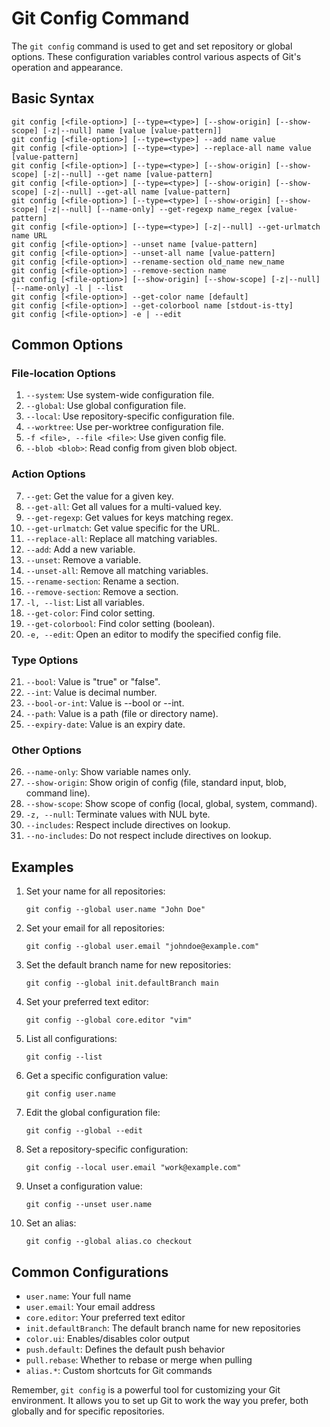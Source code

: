 # Git Config Command

The `git config` command is used to get and set repository or global options. These configuration variables control various aspects of Git's operation and appearance.

## Basic Syntax

```
git config [<file-option>] [--type=<type>] [--show-origin] [--show-scope] [-z|--null] name [value [value-pattern]]
git config [<file-option>] [--type=<type>] --add name value
git config [<file-option>] [--type=<type>] --replace-all name value [value-pattern]
git config [<file-option>] [--type=<type>] [--show-origin] [--show-scope] [-z|--null] --get name [value-pattern]
git config [<file-option>] [--type=<type>] [--show-origin] [--show-scope] [-z|--null] --get-all name [value-pattern]
git config [<file-option>] [--type=<type>] [--show-origin] [--show-scope] [-z|--null] [--name-only] --get-regexp name_regex [value-pattern]
git config [<file-option>] [--type=<type>] [-z|--null] --get-urlmatch name URL
git config [<file-option>] --unset name [value-pattern]
git config [<file-option>] --unset-all name [value-pattern]
git config [<file-option>] --rename-section old_name new_name
git config [<file-option>] --remove-section name
git config [<file-option>] [--show-origin] [--show-scope] [-z|--null] [--name-only] -l | --list
git config [<file-option>] --get-color name [default]
git config [<file-option>] --get-colorbool name [stdout-is-tty]
git config [<file-option>] -e | --edit
```

## Common Options

### File-location Options

1. `--system`: Use system-wide configuration file.
2. `--global`: Use global configuration file.
3. `--local`: Use repository-specific configuration file.
4. `--worktree`: Use per-worktree configuration file.
5. `-f <file>, --file <file>`: Use given config file.
6. `--blob <blob>`: Read config from given blob object.

### Action Options

7. `--get`: Get the value for a given key.
8. `--get-all`: Get all values for a multi-valued key.
9. `--get-regexp`: Get values for keys matching regex.
10. `--get-urlmatch`: Get value specific for the URL.
11. `--replace-all`: Replace all matching variables.
12. `--add`: Add a new variable.
13. `--unset`: Remove a variable.
14. `--unset-all`: Remove all matching variables.
15. `--rename-section`: Rename a section.
16. `--remove-section`: Remove a section.
17. `-l, --list`: List all variables.
18. `--get-color`: Find color setting.
19. `--get-colorbool`: Find color setting (boolean).
20. `-e, --edit`: Open an editor to modify the specified config file.

### Type Options

21. `--bool`: Value is "true" or "false".
22. `--int`: Value is decimal number.
23. `--bool-or-int`: Value is --bool or --int.
24. `--path`: Value is a path (file or directory name).
25. `--expiry-date`: Value is an expiry date.

### Other Options

26. `--name-only`: Show variable names only.
27. `--show-origin`: Show origin of config (file, standard input, blob, command line).
28. `--show-scope`: Show scope of config (local, global, system, command).
29. `-z, --null`: Terminate values with NUL byte.
30. `--includes`: Respect include directives on lookup.
31. `--no-includes`: Do not respect include directives on lookup.

## Examples

1. Set your name for all repositories:
   ```
   git config --global user.name "John Doe"
   ```

2. Set your email for all repositories:
   ```
   git config --global user.email "johndoe@example.com"
   ```

3. Set the default branch name for new repositories:
   ```
   git config --global init.defaultBranch main
   ```

4. Set your preferred text editor:
   ```
   git config --global core.editor "vim"
   ```

5. List all configurations:
   ```
   git config --list
   ```

6. Get a specific configuration value:
   ```
   git config user.name
   ```

7. Edit the global configuration file:
   ```
   git config --global --edit
   ```

8. Set a repository-specific configuration:
   ```
   git config --local user.email "work@example.com"
   ```

9. Unset a configuration value:
   ```
   git config --unset user.name
   ```

10. Set an alias:
    ```
    git config --global alias.co checkout
    ```

## Common Configurations

- `user.name`: Your full name
- `user.email`: Your email address
- `core.editor`: Your preferred text editor
- `init.defaultBranch`: The default branch name for new repositories
- `color.ui`: Enables/disables color output
- `push.default`: Defines the default push behavior
- `pull.rebase`: Whether to rebase or merge when pulling
- `alias.*`: Custom shortcuts for Git commands

Remember, `git config` is a powerful tool for customizing your Git environment. It allows you to set up Git to work the way you prefer, both globally and for specific repositories.
